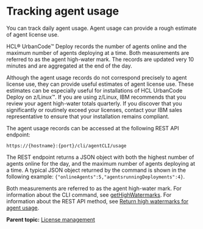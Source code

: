 # Tracking agent usage

You can track daily agent usage. Agent usage can provide a rough estimate of agent license use.

HCL® UrbanCode™ Deploy records the number of agents online and the maximum number of agents deploying at a time. Both measurements are referred to as the agent high-water mark. The records are updated very 10 minutes and are aggregated at the end of the day.

Although the agent usage records do not correspond precisely to agent license use, they can provide useful estimates of agent license use. These estimates can be especially useful for installations of HCL UrbanCode Deploy on z/Linux™. If you are using z/Linux, IBM recommends that you review your agent high-water totals quarterly. If you discover that you significantly or routinely exceed your licenses, contact your IBM sales representative to ensure that your installation remains compliant.

The agent usage records can be accessed at the following REST API endpoint:

```
https://{hostname}:{port}/cli/agentCLI/usage

```

The REST endpoint returns a JSON object with both the highest number of agents online for the day, and the maximum number of agents deploying at a time. A typical JSON object returned by the command is shown in the following example: `{"onlineAgents":5,"agentsrunningDeployments":4}`.

Both measurements are referred to as the agent high-water mark. For information about the CLI command, see [getHighWatermarks](../../com.udeploy.api.doc/topics/udclient_gethighwatermarks.md). For information about the REST API method, see [Return high watermarks for agent usage](../../com.udeploy.api.doc/topics/rest_cli_agentcli_usage_get.md).

**Parent topic:** [License management](../topics/licenseManage.md)

